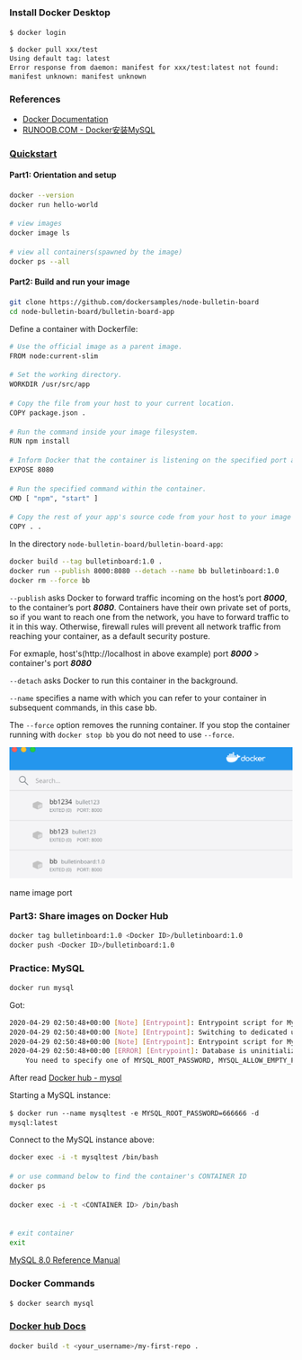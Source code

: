 
### Install Docker Desktop

`$ docker login`

```
$ docker pull xxx/test
Using default tag: latest
Error response from daemon: manifest for xxx/test:latest not found: manifest unknown: manifest unknown
```



### References

- [Docker Documentation](https://docs.docker.com)
- [RUNOOB.COM - Docker安装MySQL](https://www.runoob.com/docker/docker-install-mysql.html)

### [Quickstart](https://docs.docker.com/get-started/)

#### Part1: Orientation and setup

```sh
docker --version
docker run hello-world

# view images
docker image ls

# view all containers(spawned by the image)
docker ps --all
```

#### Part2: Build and run your image

```sh
git clone https://github.com/dockersamples/node-bulletin-board
cd node-bulletin-board/bulletin-board-app
```
Define a container with Dockerfile:

```sh
# Use the official image as a parent image.
FROM node:current-slim

# Set the working directory.
WORKDIR /usr/src/app

# Copy the file from your host to your current location.
COPY package.json .

# Run the command inside your image filesystem.
RUN npm install

# Inform Docker that the container is listening on the specified port at runtime.
EXPOSE 8080

# Run the specified command within the container.
CMD [ "npm", "start" ]

# Copy the rest of your app's source code from your host to your image filesystem.
COPY . .
```


In the directory `node-bulletin-board/bulletin-board-app`:
```sh
docker build --tag bulletinboard:1.0 .
docker run --publish 8000:8080 --detach --name bb bulletinboard:1.0
docker rm --force bb
```

`--publish` asks Docker to forward traffic incoming on the host’s port ***8000***, to the container’s port ***8080***. Containers have their own private set of ports, so if you want to reach one from the network, you have to forward traffic to it in this way. Otherwise, firewall rules will prevent all network traffic from reaching your container, as a default security posture.

For exmaple, host's(http://localhost in above example) port ***8000*** > container's port ***8080***

`--detach` asks Docker to run this container in the background.

`--name` specifies a name with which you can refer to your container in subsequent commands, in this case bb.

The `--force` option removes the running container. If you stop the container running with `docker stop bb` you do not need to use `--force`.

![](https://github.com/tomfriwel/notes/blob/master/tools/assets/docker/s0.png)

name image port

### Part3: Share images on Docker Hub

```sh
docker tag bulletinboard:1.0 <Docker ID>/bulletinboard:1.0
docker push <Docker ID>/bulletinboard:1.0
```

### Practice: MySQL

```sh
docker run mysql
```

Got:
```sh
2020-04-29 02:50:48+00:00 [Note] [Entrypoint]: Entrypoint script for MySQL Server 8.0.20-1debian10 started.
2020-04-29 02:50:48+00:00 [Note] [Entrypoint]: Switching to dedicated user 'mysql'
2020-04-29 02:50:48+00:00 [Note] [Entrypoint]: Entrypoint script for MySQL Server 8.0.20-1debian10 started.
2020-04-29 02:50:48+00:00 [ERROR] [Entrypoint]: Database is uninitialized and password option is not specified
	You need to specify one of MYSQL_ROOT_PASSWORD, MYSQL_ALLOW_EMPTY_PASSWORD and MYSQL_RANDOM_ROOT_PASSWORD
```

After read [Docker hub - mysql](https://hub.docker.com/_/mysql)

Starting a MySQL instance: 

`$ docker run --name mysqltest -e MYSQL_ROOT_PASSWORD=666666 -d mysql:latest`

Connect to the MySQL instance above:

```sh
docker exec -i -t mysqltest /bin/bash

# or use command below to find the container's CONTAINER ID
docker ps

docker exec -i -t <CONTAINER ID> /bin/bash


# exit container
exit
```



[MySQL 8.0 Reference Manual](https://dev.mysql.com/doc/refman/8.0/en/mysql.html)

### Docker Commands

`$ docker search mysql`


### [Docker hub Docs](https://docs.docker.com/docker-hub/)

```sh
docker build -t <your_username>/my-first-repo .
```


